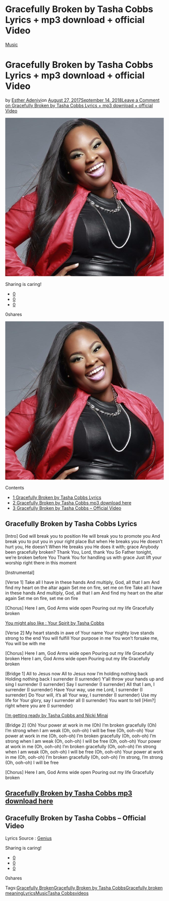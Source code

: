# Gracefully Broken by Tasha Cobbs Lyrics + mp3 download + official Video

[Music](https://estheradeniyi.com/category/music/)
# Gracefully Broken by Tasha Cobbs Lyrics + mp3 download + official Video

by [Esther Adeniyi](https://estheradeniyi.com/author/esther-adeniyi/)on [August 27, 2017September 14, 2018](https://estheradeniyi.com/gracefully-broken-by-tasha-cobbs-lyrics/)[Leave a Comment on Gracefully Broken by Tasha Cobbs Lyrics + mp3 download + official Video](https://estheradeniyi.com/gracefully-broken-by-tasha-cobbs-lyrics/#respond)

![Gracefully broken by Tasha Cobbs, Tasha Cobbs pictures](images\80428e9fa50305a25e390ebf62a7a59e.640x640x1.jpg)

Sharing is caring!

- [0](https://www.facebook.com/sharer/sharer.php?u=https%3A%2F%2Festheradeniyi.com%2Fgracefully-broken-by-tasha-cobbs-lyrics%2F&amp;t=Gracefully%20Broken%20by%20Tasha%20Cobbs%20Lyrics%20%2B%20mp3%20download%20%2B%20official%20Video)
- [0](https://twitter.com/intent/tweet?text=Gracefully%20Broken%20by%20Tasha%20Cobbs%20Lyrics%20%2B%20mp3%20download%20%2B%20official%20Video&amp;url=https%3A%2F%2Festheradeniyi.com%2Fgracefully-broken-by-tasha-cobbs-lyrics%2F)
- [0](#)

0shares

[![Tasha Cobbs pictures](images\80428e9fa50305a25e390ebf62a7a59e.640x640x1.jpg)](images\80428e9fa50305a25e390ebf62a7a59e.640x640x1.jpg)

Contents

- [1 Gracefully Broken by Tasha Cobbs Lyrics](#Gracefully_Broken_by_Tasha_Cobbs_Lyrics)
- [2 Gracefully Broken by Tasha Cobbs mp3 download here](#Gracefully_Broken_by_Tasha_Cobbs_mp3_download_here)
- [3 Gracefully Broken by Tasha Cobbs &#x2013; Official Video](#Gracefully_Broken_by_Tasha_Cobbs_8211_Official_Video)

## Gracefully Broken by Tasha Cobbs Lyrics

[Intro]
 God will break you to position
 He will break you to promote you
 And break you to put you in your right place
 But when He breaks you He doesn&#x2019;t hurt you, He doesn&#x2019;t
 When He breaks you He does it with; grace
 Anybody been gracefully broken?
 Thank You, Lord, thank You
 So Father tonight, we&#x2019;re broken before You
 Thank You for handling us with grace
 Just lift your worship right there in this moment

[Instrumental]

[Verse 1]
 Take all I have in these hands
 And multiply, God, all that I am
 And find my heart on the altar again
 Set me on fire, set me on fire
 Take all I have in these hands
 And multiply, God, all that I am
 And find my heart on the altar again
 Set me on fire, set me on fire

[Chorus]
 Here I am, God
 Arms wide open
 Pouring out my life
 Gracefully broken

[You might also like : Your Spirit by Tasha Cobbs](https://www.estheradeniyi.com/your-spirit-tasha-cobbs-leonard-ft)

[Verse 2]
 My heart stands in awe of Your name
 Your mighty love stands strong to the end
 You will fulfill Your purpose in me
 You won&#x2019;t forsake me, You will be with me

[Chorus]
 Here I am, God
 Arms wide open
 Pouring out my life
 Gracefully broken
 Here I am, God
 Arms wide open
 Pouring out my life
 Gracefully broken

[Bridge 1]
 All to Jesus now
 All to Jesus now
 I&#x2019;m holding nothing back
 Holding nothing back
 I surrender (I surrender)
 Y&#x2019;all throw your hands up and sing I surrender (I surrender)
 Say I surrender (I surrender)
 All that I am, I surrender (I surrender)
 Have Your way, use me Lord, I surrender (I surrender)
 Do Your will, it&#x2019;s all Your way, I surrender (I surrender)
 Use my life for Your glory, say I surrender all (I surrender)
 You want to tell [Him?] right where you are (I surrender)

[I&#x2019;m getting ready by Tasha Cobbs and Nicki Minaj](https://estheradeniyi.com/im-getting-ready-by-tasha-cobbs-f/)

[Bridge 2]
 (Oh) Your power at work in me
 (Oh) I&#x2019;m broken gracefully
 (Oh) I&#x2019;m strong when I am weak
 (Oh, ooh-oh) I will be free
 (Oh, ooh-oh) Your power at work in me
 (Oh, ooh-oh) I&#x2019;m broken gracefully
 (Oh, ooh-oh) I&#x2019;m strong when I am weak
 (Oh, ooh-oh) I will be free
 (Oh, ooh-oh) Your power at work in me
 (Oh, ooh-oh) I&#x2019;m broken gracefully
 (Oh, ooh-oh) I&#x2019;m strong when I am weak
 (Oh, ooh-oh) I will be free
 (Oh, ooh-oh) Your power at work in me
 (Oh, ooh-oh) I&#x2019;m broken gracefully
 (Oh, ooh-oh) I&#x2019;m strong, I&#x2019;m strong
 (Oh, ooh-oh) I will be free

[Chorus]
 Here I am, God
 Arms wide open
 Pouring out my life
 Gracefully broken

## [Gracefully Broken by Tasha Cobbs mp3 download here](https://elitevevo.com/download/mp3/tasha-cobbs-leonard-gracefully-broken-audio--eXRbLV00elAwcDNuUVlKaw/)

## Gracefully Broken by Tasha Cobbs &#x2013; Official Video

Lyrics Source : [Genius](https://genius.com/Tasha-cobbs-leonard-gracefully-broken-lyrics)

Sharing is caring!

- [0](https://www.facebook.com/sharer/sharer.php?u=https%3A%2F%2Festheradeniyi.com%2Fgracefully-broken-by-tasha-cobbs-lyrics%2F&amp;t=Gracefully%20Broken%20by%20Tasha%20Cobbs%20Lyrics%20%2B%20mp3%20download%20%2B%20official%20Video)
- [0](https://twitter.com/intent/tweet?text=Gracefully%20Broken%20by%20Tasha%20Cobbs%20Lyrics%20%2B%20mp3%20download%20%2B%20official%20Video&amp;url=https%3A%2F%2Festheradeniyi.com%2Fgracefully-broken-by-tasha-cobbs-lyrics%2F)
- [0](#)

0shares

Tags:[Gracefully Broken](https://estheradeniyi.com/tag/gracefully-broken/)[Gracefully Broken by Tasha Cobbs](https://estheradeniyi.com/tag/gracefully-broken-by-tasha-cobbs/)[Gracefully broken meaning](https://estheradeniyi.com/tag/gracefully-broken-meaning/)[Lyrics](https://estheradeniyi.com/tag/lyrics/)[Music](https://estheradeniyi.com/tag/music/)[Tasha Cobbs](https://estheradeniyi.com/tag/tasha-cobbs/)[videos](https://estheradeniyi.com/tag/videos/)